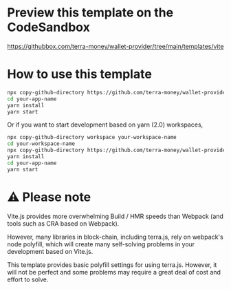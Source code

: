 # Preview this template on the CodeSandbox

<https://githubbox.com/terra-money/wallet-provider/tree/main/templates/vite>

# How to use this template

```sh
npx copy-github-directory https://github.com/terra-money/wallet-provider/tree/main/templates/vite your-app-name
cd your-app-name
yarn install
yarn start
```

Or if you want to start development based on yarn (2.0) workspaces,

```sh
npx copy-github-directory workspace your-workspace-name
cd your-workspace-name
npx copy-github-directory https://github.com/terra-money/wallet-provider/tree/main/templates/vite your-app-name
yarn install
cd your-app-name
yarn start
```

# ⚠️ Please note

Vite.js provides more overwhelming Build / HMR speeds than Webpack (and tools such as CRA based on Webpack).

However, many libraries in block-chain, including terra.js, rely on webpack's node polyfill, which will create many self-solving problems in your development based on Vite.js.

This template provides basic polyfill settings for using terra.js. However, it will not be perfect and some problems may require a great deal of cost and effort to solve.